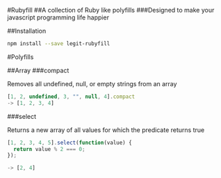 #Rubyfill
##A collection of Ruby like polyfills
###Designed to make your javascript programming life happier

##Installation
```bash
npm install --save legit-rubyfill
```

#Polyfills

##Array
###compact

Removes all undefined, null, or empty strings from an array
```js
[1, 2, undefined, 3, "", null, 4].compact
-> [1, 2, 3, 4]
```

###select

Returns a new array of all values for which the predicate returns true
```js
[1, 2, 3, 4, 5].select(function(value) {
  return value % 2 === 0;
});

-> [2, 4]
```
